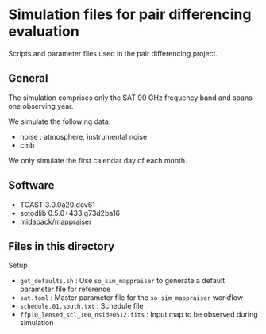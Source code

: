 # Simulation files for pair differencing evaluation

Scripts and parameter files used in the pair differencing project.

## General

The simulation comprises only the SAT 90 GHz frequency band and spans one observing year.

We simulate the following data:

* noise : atmosphere, instrumental noise
* cmb

We only simulate the first calendar day of each month.

## Software

* TOAST 3.0.0a20.dev61
* sotodlib 0.5.0+433.g73d2ba16
* midapack/mappraiser

## Files in this directory

Setup

* `get_defaults.sh` : Use `so_sim_mappraiser` to generate a default parameter file for reference
* `sat.toml` : Master parameter file for the `so_sim_mappraiser` workflow
* `schedule.01.south.txt` : Schedule file
* `ffp10_lensed_scl_100_nside0512.fits` : Input map to be observed during simulation
